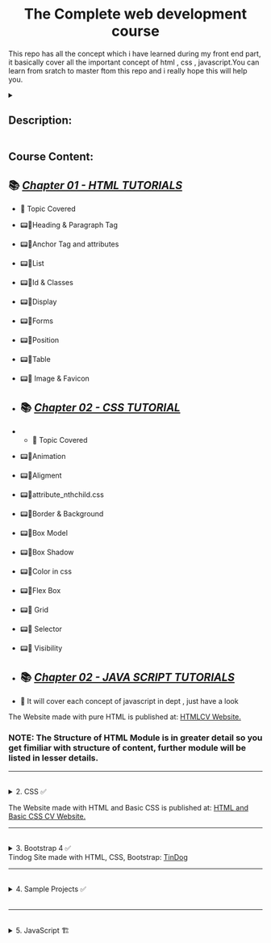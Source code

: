<h1 align="center"> The Complete web development course  </h1>
<p> This repo has all the concept which i have learned during my  front end part, it basically cover all the important concept of html , css , javascript.You can learn from sratch to master ftom this repo and i really hope this will help you.  </p>

<details>

<summary> <h2> Description: </h2> </summary>

Welcome to the Complete Web Development Bootcamp, This repo has all the important concept and topics which are very useful in the front end developmemt , which i have learned when im learning the front end development .  

I have made particular folder for each lang like for learning HTML you have to open the html folder and vice versa for the other lang . It also have some basic project which i have made during this journey 

<!-- <p align="center">

<img src = "https://user-images.githubusercontent.com/81550376/180720456-000f943e-4c35-4eb8-bdd2-d38fd97b8919.png">

</p> -->

</details>


## Course Content:
## 📚 [_Chapter 01 - HTML TUTORIALS_](./HTML%20TUTORIALS/)
- 📖 Topic Covered
-  📟📝Heading & Paragraph Tag
  - 📟📝Anchor Tag and attributes
  - 📟📝List
  - 📟📝Id & Classes
  - 📟📝Display
  - 📟📝Forms
  - 📟📝Position
  - 📟📝Table
  - 📟📝 Image & Favicon
    
  
- ## 📚 [_Chapter 02 - CSS TUTORIAL_](./CSS/)
- - 📖 Topic Covered
-  📟📝Animation
  - 📟📝Aligment
  - 📟📝attribute_nthchild.css
  - 📟📝Border & Background
  - 📟📝Box Model
  - 📟📝Box Shadow
  - 📟📝Color in css
  - 📟📝Flex Box
  - 📟📝 Grid
  - 📟📝 Selector
  - 📟📝 Visibility





- ## 📚 [_Chapter 02 - JAVA SCRIPT TUTORIALS_](./JAVASCRIPT/)
- 📖 It will cover each concept of javascript in dept , just have a look  




The Website made with pure HTML is published at: <a href="https://prakash4844.github.io/HTMLCV/">HTMLCV Website.</a>
<br>

### NOTE: The Structure of HTML Module is in greater detail so you get fimiliar with structure of content, further module will be listed in lesser details. 

<hr>

<br>


<details>

<summary>2. CSS ✅ </summary>

	2.1 1_Introduction

		2.1.1 1_CSS_Inline_css - ✅

		2.1.2 2_CSS_Internal_css - ✅

		2.1.3 3_CSS_External_css - ✅

		2.1.4 4_CSS_Debug_CSS - ✅

		2.1.5 5_CSS_Syntex - ✅

		2.1.6 6_CSS_Selectors - ✅ 

		2.1.7 7_CSS_Classes_Vs_Ids - ✅
		
-------------------------------------------------------------------------------	

	2.2 2_Intermediate - ✅

		2.2.1 1_CSS-My-Site - ✅

		2.2.2 2_CSS-Fevicon - ✅

		2.2.3 3_CSS-HTML-Divs - ✅

		2.2.4 4_CSS-Box-Model - ✅

		2.2.5 5_CSS-Display_property - ✅

		2.2.6 6_Learn More About Web Design - ✅

		2.2.7 7_CSS-Static-&-Relative-Positioning - ✅

		2.2.8 8_CSS-Absolute-Positioning - ✅

		2.2.9 9_CSS-Center-Element - ✅

		2.2.10 10_CSS-Font-Family - ✅

		2.2.11 11_Learn More About Typography - ✅

		2.2.12 12_CSS-Site-Content - ✅

		2.2.13 13_CSS-Sizing - ✅

		2.2.14 14_Challenge_1 - ✅

		2.2.15 15_Challenge_2 - ✅

		2.2.16 16_Challenge_3 - ✅

		2.2.17 17_All_Challenge_and_background - ✅

		2.2.18 18_CSS_Float_and_Clear - ✅

		2.2.19 19_CSS_Final_Challenge - ✅

		2.2.20 20_CSS_Final_Challenge_Completed - ✅

		2.2.21 Optional_Practice - ✅

</details>

The Website made with HTML and Basic CSS is published at: <a href="https://prakash4844.github.io/Sample-CV-using-HTML-And-CSS/">HTML and Basic CSS CV Website.</a>
<br>
<hr>

<br>


<details>

<summary>3. Bootstrap 4 ✅ </summary>
	
	3.1 1_Introduction - ✅
		
		3.1.1 1_What_is_Bootstrap - ✅

		3.1.2 2_Install-Bootstrap - ✅

		3.1.3 3_Wireframing - ✅

		3.1.4 4_Bootstrap_Nevigation_bar - ✅

		3.1.5 5_What_will_we_make - ✅

		3.1.6 6_Tindog_starting_file - ✅

		3.1.7 7_Set-up_New_Project - ✅

		3.1.8 8_Bootstrap_grid - ✅

		3.1.9 9_Get_Correct_GFont_weight - ✅

		3.1.10 10_Tindog_grid - ✅

		3.1.11 11_CSS_order - ✅

		3.1.12 12_Bootstrap_Containers - ✅

		3.1.13 13_Bootstrap_Button&Font - ✅

		3.1.14 14_Styling_Our_Website_Challenges - ✅

		3.1.15 15_Bootstrap_Challenge_1 - ✅

		3.1.16 16_Bootstrap_Challenge_1_Solution - ✅
		
-------------------------------------------------------------------------------	
	
	3.2 2_Intermediate ✅

		3.2.1 1_Bootstrap_Carousel_Part_1 - ✅

		3.2.2 2_Bootstrap_Carousel_Part_2 - ✅

		3.2.3 3_Bootstrap_Card - ✅
	
		3.2.4 4_CSS_Z-index_&_stacking_Order - ✅

		3.2.5 5_CSS_Media_Query_Breakpoints - ✅

		3.2.6 6_Bootstrap_footer_challenge - ✅

		3.2.7 7_Why_Refactor- ✅

		3.2.8 8_Refactor_Part-1 - ✅

		3.2.9 9_Combining Selectors - ✅

		3.2.10 10_Refactor_Part-2 - ✅

		3.2.11 11_Completed_website - ✅

		3.2.12 12_Angela_Website_Files - ✅

</details>
Tindog Site made with HTML, CSS, Bootstrap: <a href="https://prakash4844.github.io/Tindog/">TinDog</a>
<br>
<hr>

<br>
<details>
<summary>4. Sample Projects ✅</summary>

	4.1 Basic Flipkart Clone - ✅
	
	4.2 Sign Up & Login Page - ✅

</details>
<br>
<hr>

<br>
<details>
<summary>5. JavaScript 🏗</summary>

	This module is done in Browser >> Developer tools >> Console
	or
	This module is done in Browser >> Developer tools >> Sources >> New Snippet >> Index.js

	5.1 1_Introduction Javascript ES6 🏗

		5.1.1 1.Alerts - ✅

		5.1.2 2.Datatypes - ✅

		5.1.3 3.Variable - ✅

		5.1.4 4.Variable Exercise - ✅

		5.1.5 5.Variable Exercise Solution - ✅

		5.1.6 6.Naming Conventions - ✅

		5.1.7 7.String Concatenation - ✅

		5.1.8 8.String Length - ✅

		5.1.9 9.String Slice - ✅

		5.1.10 10.String character casing challenge - ✅

		5.1.11 11.String character casing challenge Solution - ✅
	

</details>
